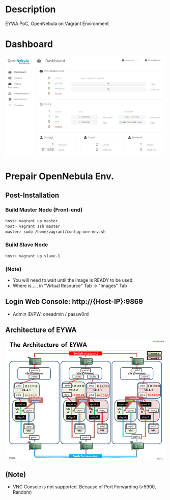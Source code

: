 # Description

EYWA PoC, OpenNebula on Vagrant Environment

# Dashboard

![Dashboard](etc-files/Dashboard.png)

# Prepair OpenNebula Env.

## Post-Installation

### Build Master Node (Front-end)

```bash
host> vagrant up master
host> vagrant ssh master
master> sudo /home/vagrant/config-one-env.sh
```

### Build Slave Node

```bash
host> vagrant up slave-1
```

### (Note)

* You will need to wait until the image is READY to be used.
* Where is...., in "Virtual Resource" Tab -> "Images" Tab

## Login Web Console: http://{Host-IP}:9869
  * Admin ID/PW: oneadmin / passw0rd

## Architecture of EYWA

![Architecture](etc-files/Architecture.png)

## (Note)

* VNC Console is not supported. Because of Port Forwarding (>5900, Random)
